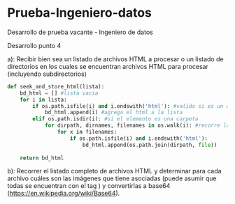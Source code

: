 # Prueba-Ingeniero-datos
Desarrollo de prueba vacante - Ingeniero de datos


Desarrollo punto 4

a): Recibir bien sea un listado de archivos HTML a procesar o un listado de directorios en los cuales se encuentran archivos HTML para procesar (incluyendo subdirectorios)

```python
def seek_and_store_html(lista):
    bd_html = [] #lista vacia
    for i in lista:
        if os.path.isfile(i) and i.endswith('html'): #valida si es un archivo con extension html
            bd_html.append(i) #agrega el html a la lista
        elif os.path.isdir(i): #si el elemento es una carpeta
            for dirpath, dirnames, filenames in os.walk(i): #recorre la carpeta
                for x in filenames:
                    if os.path.isfile(i) and i.endswith('html'):
                        bd_html.append(os.path.join(dirpath, file))
    
    return bd_html
 ```
 
b): Recorrer el listado completo de archivos HTML y determinar para cada archivo cuáles son las imágenes que tiene asociadas (puede asumir que todas se encuentran con el tag ) y convertirlas a base64 (https://en.wikipedia.org/wiki/Base64).
